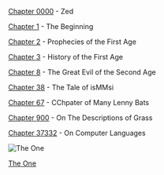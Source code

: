 [Chapter 0000](https://jonnygamer.github.io/Chapters/Chapter0000) - Zed

[Chapter 1](https://jonnygamer.github.io/Chapters/Chapter1) - The Beginning

[Chapter 2](https://jonnygamer.github.io/Chapters/Chapter2) - Prophecies of the First Age

[Chapter 3](https://jonnygamer.github.io/Chapters/Chapter3) - History of the First Age

[Chapter 8](https://jonnygamer.github.io/Chapters/Chapter8) - The Great Evil of the Second Age

[Chapter 38](https://jonnygamer.github.io/Chapters/Chapter38) - The Tale of isMMsi

[Chapter 67](https://jonnygamer.github.io/Chapters/Chapter67) - CChpater of Many Lenny Bats

[Chapter 900](https://jonnygamer.github.io/Chapters/Chapter900) - On The Descriptions of Grass

[Chapter 37332](https://jonnygamer.github.io/Chapters/Chapter37332) - On Computer Languages

![The One](https://jonnygamer.io/Images/TheOne.png)

[The One](https://jonnygamer.io/Images/TheOne.png)
